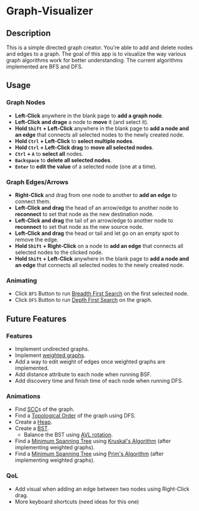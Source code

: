 # Graph-Visualizer

## Description

This is a simple directed graph creator. You're able to add and delete nodes and edges to a graph. The goal of this app is to visualize the way various graph algorithms work for better understanding. The current algorithms implemented are BFS and DFS.

## Usage

### Graph Nodes

-   **Left-Click** anywhere in the blank page to **add a graph node**.
-   **Left-Click and drage** a node to **move** it (and select it).
-   **Hold `Shift` + Left-Click** anywhere in the blank page to **add a node and an edge** that connects all selected nodes to the newly created node.
-   **Hold `Ctrl` + Left-Click** to **select multiple nodes**.
-   **Hold `Ctrl` + Left-Click drag** to **move all selected nodes**.
-   **`Ctrl` + `A`** to **select all** nodes.
-   **`Backspace`** to **delete all selected nodes**.
-   **`Enter`** to **edit the value** of a selected node (one at a time).

### Graph Edges/Arrows

-   **Right-Click** and drag from one node to another to **add an edge** to connect them.
-   **Left-Click and drag** the head of an arrow/edge to another node to **reconnect** to set that node as the new destination node.
-   **Left-Click and drag** the tail of an arrow/edge to another node to **reconnect** to set that node as the new source node.
-   **Left-Click and drag** the head or tail and let go on an empty spot to remove the edge.
-   **Hold `Shift` + Right-Click** on a node to **add an edge** that connects all selected nodes to the clicked node.
-   **Hold `Shift` + Left-Click** anywhere in the blank page to **add a node and an edge** that connects all selected nodes to the newly created node.

### Animating

-   Click `BFS` Button to run [Breadth First Search](https://en.wikipedia.org/wiki/Breadth-first_search) on the first selected node.
-   Click `DFS` Button to run [Depth First Search](https://en.wikipedia.org/wiki/Depth-first_search) on the graph.

## Future Features

### Features

-   Implement undirected graphs.
-   Implement [weighted graphs](<https://en.wikipedia.org/wiki/Graph_(discrete_mathematics)#Weighted_graph>).
-   Add a way to edit weight of edges once weighted graphs are implemented.
-   Add distance attribute to each node when running BSF.
-   Add discovery time and finish time of each node when running DFS.

### Animations

-   Find [SCC](https://en.wikipedia.org/wiki/Strongly_connected_component)s of the graph.
-   Find a [Topological Order](https://en.wikipedia.org/wiki/Topological_sorting) of the graph using DFS.
-   Create a [Heap](<https://en.wikipedia.org/wiki/Heap_(data_structure)>).
-   Create a [BST](https://en.wikipedia.org/wiki/Binary_search_tree).
    -   Balance the BST using [AVL rotation](https://en.wikipedia.org/wiki/AVL_tree#Rebalancing).
-   Find a [Minimum Spanning Tree](https://en.wikipedia.org/wiki/Minimum_spanning_tree) using [Kruskal's Algorithm](https://en.wikipedia.org/wiki/Kruskal%27s_algorithm) (after implementing weighted graphs).
-   Find a [Minimum Spanning Tree](https://en.wikipedia.org/wiki/Minimum_spanning_tree) using [Prim's Algorithm](https://en.wikipedia.org/wiki/Prim's_algorithm) (after implementing weighted graphs).

### QoL

-   Add visual when adding an edge between two nodes using Right-Click drag.
-   More keyboard shortcuts (need ideas for this one)
